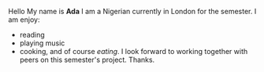Hello My name is **Ada**
I am a Nigerian currently in London for the semester.
I am enjoy:
- reading
- playing music
- cooking, and of course *eating*.
I look forward to working together with peers on this semester's project. Thanks.

